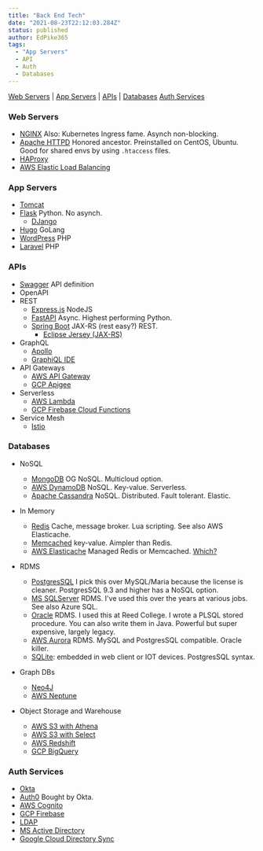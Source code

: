 ```yaml
---
title: "Back End Tech"
date: "2021-08-23T22:12:03.284Z"
status: published
author: EdPike365
tags:
  - "App Servers"
  - API
  - Auth
  - Databases
---
```


<a name="web"></a>
[Web Servers](#web) | [App Servers](#appservers) | [APIs](#apis) | [Databases](#dbs) [Auth Services](#auth)

### Web Servers

- [NGINX](https://www.nginx.com/) Also: Kubernetes Ingress fame. Asynch non-blocking.
- [Apache HTTPD](https://httpd.apache.org/) Honored ancestor. Preinstalled on CentOS, Ubuntu. Good for shared envs by using `.htaccess` files.
- [HAProxy](http://www.haproxy.org/)
- [AWS Elastic Load Balancing](https://aws.amazon.com/elasticloadbalancing/)

### App Servers <a name="appservers"></a>

- [Tomcat](https://tomcat.apache.org/)
- [Flask](https://flask.palletsprojects.com/en/2.0.x/) Python. No asynch.
  - [DJango](https://www.djangoproject.com/)
- [Hugo](https://gohugo.io/) GoLang
- [WordPress](https://wordpress.com/) PHP
- [Laravel](https://laravel.com/) PHP

### APIs <a name="apis"></a>

- [Swagger]() API definition
- OpenAPI
- REST
  - [Express.js](https://expressjs.com/) NodeJS
  - [FastAPI](https://fastapi.tiangolo.com/) Async. Highest performing Python.
  - [Spring Boot](https://spring.io/projects/spring-boot) JAX-RS (rest easy?) REST.
    - [Eclipse Jersey (JAX-RS)](https://eclipse-ee4j.github.io/jersey/)
- GraphQL
  - [Apollo](https://www.apollographql.com/)
  - [GraphiQL IDE](https://github.com/graphql/graphiql)
- API Gateways
  - [AWS API Gateway](https://aws.amazon.com/api-gateway/)
  - [GCP Apigee](https://cloud.google.com/apigee)
- Serverless
  - [AWS Lambda](https://aws.amazon.com/lambda/)
  - [GCP Firebase Cloud Functions](https://firebase.google.com/firebase-and-gcp)
- Service Mesh
  - [Istio](https://istio.io/)

### Databases <a name="dbs"></a>

- NoSQL

  - [MongoDB](https://www.mongodb.com/) OG NoSQL. Multicloud option.
  - [AWS DynamoDB](https://aws.amazon.com/dynamodb/) NoSQL. Key-value. Serverless.
  - [Apache Cassandra](https://cassandra.apache.org/_/index.html) NoSQL. Distributed. Fault tolerant. Elastic.

- In Memory

  - [Redis](https://redis.io/) Cache, message broker. Lua scripting. See also AWS Elasticache.
  - [Memcached](https://memcached.org/) key-value. Aimpler than Redis.
  - [AWS Elasticache](https://aws.amazon.com/elasticache/?p=ft&c=db&z=3) Managed Redis or Memcached. [Which?](https://aws.amazon.com/elasticache/redis-vs-memcached/)

- RDMS

  - [PostgresSQL](https://www.postgresql.org/) I pick this over MySQL/Maria because the license is cleaner. PostgresSQL 9.3 and higher has a NoSQL option.
  - [MS SQLServer](https://www.microsoft.com/en-us/sql-server/sql-server-2019) RDMS. I've used this over the years at various jobs. See also Azure SQL.
  - [Oracle](https://www.oracle.com/database/) RDMS. I used this at Reed College. I wrote a PLSQL stored procedure. You can also write them in Java. Powerful but super expensive, largely legacy.
  - [AWS Aurora](https://aws.amazon.com/rds/aurora) RDMS. MySQL and PostgresSQL compatible. Oracle killer.
  - [SQLite](https://www.sqlite.org/index.html): embedded in web client or IOT devices. PostgresSQL syntax.

- Graph DBs

  - [Neo4J](https://neo4j.com/)
  - [AWS Neptune](https://aws.amazon.com/neptune/)

- Object Storage and Warehouse
  - [AWS S3 with Athena](https://aws.amazon.com/athena/?whats-new-cards.sort-by=item.additionalFields.postDateTime&whats-new-cards.sort-order=desc)
  - [AWS S3 with Select](https://docs.aws.amazon.com/AmazonS3/latest/API/API_SelectObjectContent.html)
  - [AWS Redshift](https://aws.amazon.com/redshift/?p=ft&c=db&z=3)
  - [GCP BigQuery](https://cloud.google.com/bigquery)

### Auth Services <a name="auth"></a>

- [Okta](https://www.okta.com/)
- [Auth0](https://auth0.com/) Bought by Okta.
- [AWS Cognito](https://aws.amazon.com/cognito/)
- [GCP Firebase](https://firebase.google.com/)
- [LDAP](https://ldap.com/)
- [MS Active Directory](https://azure.microsoft.com/en-us/services/active-directory/)
- [Google Cloud Directory Sync](https://tools.google.com/dlpage/dirsync/)
